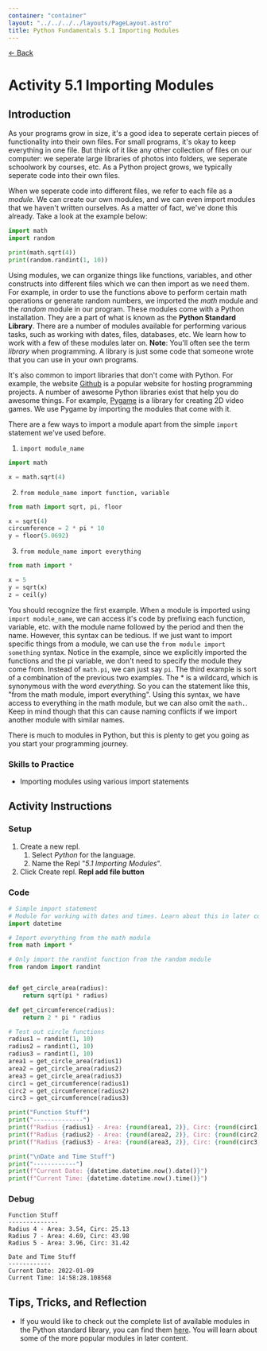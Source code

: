 ```yaml
---
container: "container"
layout: "../../../../layouts/PageLayout.astro"
title: Python Fundamentals 5.1 Importing Modules
---
```


[← Back](/comp-sci/python/)

# Activity 5.1 Importing Modules

## Introduction

As your programs grow in size, it's a good idea to seperate certain pieces of functionality into their own files. For small programs, it's okay to keep everything in one file. But think of it like any other collection of files on our computer: we seperate large libraries of photos into folders, we seperate schoolwork by courses, etc. As a Python project grows, we typically seperate code into their own files.

When we seperate code into different files, we refer to each file as a _module_. We can create our own modules, and we can even import modules that we haven't written ourselves. As a matter of fact, we've done this already. Take a look at the example below:

```python
import math
import random

print(math.sqrt(4))
print(random.randint(1, 10))
```

Using modules, we can organize things like functions, variables, and other constructs into different files which we can then import as we need them. For example, in order to use the functions above to perform certain math operations or generate random numbers, we imported the _math_ module and the _random_ module in our program. These modules come with a Python installation. They are a part of what is known as the **Python Standard Library**. There are a number of modules available for performing various tasks, such as working with dates, files, databases, etc. We learn how to work with a few of these modules later on. **Note**: You'll often see the term _library_ when programming. A library is just some code that someone wrote that you can use in your own programs.

It's also common to import libraries that don't come with Python. For example, the website [Github](https://github.com) is a popular website for hosting programming projects. A number of awesome Python libraries exist that help you do awesome things. For example, [Pygame](https://pygame.org) is a library for creating 2D video games. We use Pygame by importing the modules that come with it.

There are a few ways to import a module apart from the simple `import` statement we've used before.

1. `import module_name`

```python
import math

x = math.sqrt(4)
```

2. `from module_name import function, variable`
```python
from math import sqrt, pi, floor

x = sqrt(4)
circumference = 2 * pi * 10
y = floor(5.0692)
```

3. `from module_name import everything`
```python
from math import *

x = 5
y = sqrt(x)
z = ceil(y)
```

You should recognize the first example. When a module is imported using `import module_name`, we can access it's code by prefixing each function, variable, etc. with the module name followed by the period and then the name. However, this syntax can be tedious. If we just want to import specific things from a module, we can use the `from module import something` syntax. Notice in the example, since we explicitly imported the functions and the pi variable, we don't need to specify the module they come from. Instead of `math.pi`, we can just say `pi`. The third example is sort of a combination of the previous two examples. The * is a wildcard, which is synonymous with the word _everything_. So you can the statement like this, "from the math module, import everything". Using this syntax, we have access to everything in the math module, but we can also omit the `math.`. Keep in mind though that this can cause naming conflicts if we import another module with similar names.

There is much to modules in Python, but this is plenty to get you going as you start your programming journey.

### Skills to Practice

- Importing modules using various import statements

## Activity Instructions

### Setup

1. Create a new repl.
   1. Select _Python_ for the language.
   2. Name the Repl "_5.1 Importing Modules_".
2. Click Create repl.
   **Repl add file button**

### Code

```python
# Simple import statement
# Module for working with dates and times. Learn about this in later courses.
import datetime

# Import everything from the math module
from math import *

# Only import the randint function from the random module
from random import randint


def get_circle_area(radius):
    return sqrt(pi * radius)

def get_circumference(radius):
    return 2 * pi * radius

# Test out circle functions
radius1 = randint(1, 10)
radius2 = randint(1, 10)
radius3 = randint(1, 10)
area1 = get_circle_area(radius1)
area2 = get_circle_area(radius2)
area3 = get_circle_area(radius3)
circ1 = get_circumference(radius1)
circ2 = get_circumference(radius2)
circ3 = get_circumference(radius3)

print("Function Stuff")
print("--------------")
print(f"Radius {radius1} - Area: {round(area1, 2)}, Circ: {round(circ1, 2)}")
print(f"Radius {radius2} - Area: {round(area2, 2)}, Circ: {round(circ2, 2)}")
print(f"Radius {radius3} - Area: {round(area3, 2)}, Circ: {round(circ3, 2)}")

print("\nDate and Time Stuff")
print("------------")
print(f"Current Date: {datetime.datetime.now().date()}")
print(f"Current Time: {datetime.datetime.now().time()}")
```

### Debug

```
Function Stuff
--------------
Radius 4 - Area: 3.54, Circ: 25.13
Radius 7 - Area: 4.69, Circ: 43.98
Radius 5 - Area: 3.96, Circ: 31.42

Date and Time Stuff
------------
Current Date: 2022-01-09
Current Time: 14:58:28.108568
```

## Tips, Tricks, and Reflection

- If you would like to check out the complete list of available modules in the Python standard library, you can find them [here](https://docs.python.org/3/library/index.html). You will learn about some of the more popular modules in later content.